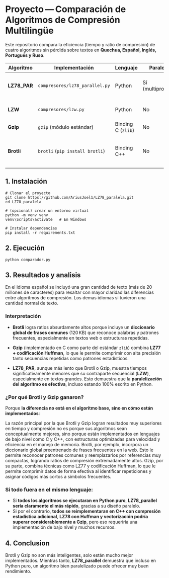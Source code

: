 # Proyecto — Comparación de Algoritmos de Compresión Multilingüe

Este repositorio compara la eficiencia (tiempo y ratio de compresión) de cuatro algoritmos sin pérdida sobre textos en **Quechua, Español, Inglés, Portugués y Ruso**.

| Algoritmo     | Implementación                  | Lenguaje           | Paralelismo          | Notas                                                      |
| ------------- | ------------------------------- | ------------------ | -------------------- | ---------------------------------------------------------- |
| **LZ78_PAR**  | `compresores/lz78_parallel.py`  | Python             | Sí (multiprocessing) | Diccionario independiente por fragmento, sobrecarga alta.  |
| **LZW**       | `compresores/lzw.py`            | Python             | No                   | Basado en diccionario secuencial.                          |
| **Gzip**      | `gzip` (módulo estándar)        | Binding C (`zlib`) | No                   | LZ77 + Huffman (DEFLATE).                                  |
| **Brotli**    | `brotli` (`pip install brotli`) | Binding C++        | No                   | LZ77 + contextos + Huffman, diccionario global optimizado. |


## 1. Instalación 

```
# Clonar el proyecto
git clone https://github.com/AriusJoel1/LZ78_paralela.git
cd LZ78_paralela

# (opcional) crear un entorno virtual
python -m venv venv
venv\Scripts\activate   # En Windows

# Instalar dependencias
pip install -r requirements.txt
```

## 2. Ejecución

```
python comparador.py
```

## 3. Resultados y analisis

En el idioma español se incluyó una gran cantidad de texto (más de 20 millones de caracteres) para resaltar con mayor claridad las diferencias entre algoritmos de compresión.
Los demas idiomas si tuvieron una cantidad normal de texto.


### Interpretación

- **Brotli** logra ratios absurdamente altos porque incluye un **diccionario global de frases comunes** (120 KB) que reconoce palabras y patrones frecuentes, especialmente en textos web o estructuras repetidas.
  
- **Gzip** (implementado en C como parte del estándar `zlib`) combina **LZ77 + codificación Huffman**, lo que le permite comprimir con alta precisión tanto secuencias repetidas como patrones estadísticos.

- **LZ78_PAR**, aunque más lento que Brotli o Gzip, muestra tiempos significativamente menores que su contraparte secuencial (**LZW**), especialmente en textos grandes. Esto demuestra que la **paralelización del algoritmo es efectiva**, incluso estando 100% escrito en Python.

###  ¿Por qué Brotli y Gzip ganaron?

Porque **la diferencia no está en el algoritmo base, sino en cómo están implementados**:

La razón principal por la que Brotli y Gzip logran resultados muy superiores en tiempo y compresión no es porque sus algoritmos sean conceptualmente mejores, sino porque están implementados en lenguajes de bajo nivel como C y C++, con estructuras optimizadas para velocidad y eficiencia en el manejo de memoria. Brotli, por ejemplo, incorpora un diccionario global preentrenado de frases frecuentes en la web. Esto le permite reconocer patrones comunes y reemplazarlos por referencias muy compactas, logrando ratios de compresión extremadamente altos. Gzip, por su parte, combina técnicas como LZ77 y codificación Huffman, lo que le permite comprimir datos de forma efectiva al identificar repeticiones y asignar códigos más cortos a símbolos frecuentes.

###  Si todo fuera en el mismo lenguaje:

- Si **todos los algoritmos se ejecutaran en Python puro**, **LZ78_parallel sería claramente el más rápido**, gracias a su diseño paralelo.  
- Si por el contrario, **todos se reimplementaran en C++ con compresión estadística adicional**, **LZ78 con Huffman y vectorización podría superar considerablemente a Gzip**, pero eso requeriría una implementación de bajo nivel y muchos recursos.

## 4. Conclusion 
Brotli y Gzip no son más inteligentes, solo están mucho mejor implementados. Mientras tanto, **LZ78_parallel** demuestra que incluso en Python puro, un algoritmo bien paralelizado puede ofrecer muy buen rendimiento.




